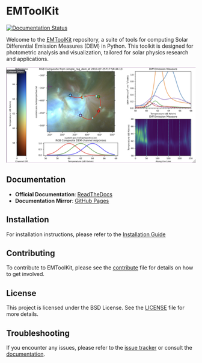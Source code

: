 # EMToolKit

[![Documentation Status](https://readthedocs.org/projects/emtoolkit/badge/?version=latest)](https://emtoolkit.readthedocs.io/en/latest/?badge=latest)

Welcome to the [EMToolKit](https://github.com/jeplowman/EMToolKit) repository, a suite of tools for computing Solar Differential Emission Measures (DEM) in Python. This toolkit is designed for photometric analysis and visualization, tailored for solar physics research and applications.

![alt text](https://raw.githubusercontent.com/jeplowman/EMToolKit/refs/heads/develop/dashboard.png)


## Documentation

- **Official Documentation**: [ReadTheDocs](https://emtoolkit.readthedocs.io/en/latest/?badge=latest)
- **Documentation Mirror**: [GitHub Pages](https://jeplowman.github.io/EMToolKit/)

## Installation

For installation instructions, please refer to the [Installation Guide](INSTALL.md)

## Contributing

To contribute to EMToolKit, please see the [contribute](CONTRIBUTE.md) file for details on how to get involved.

## License

This project is licensed under the BSD License. See the [LICENSE](LICENSE) file for more details.

## Troubleshooting

If you encounter any issues, please refer to the [issue tracker](https://github.com/jeplowman/EMToolKit/issues) or consult the [documentation](https://emtoolkit.readthedocs.io/en/latest/?badge=latest).
